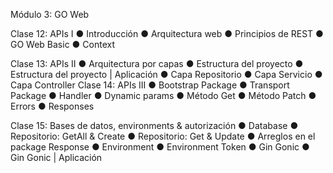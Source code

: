 Módulo 3: GO Web

Clase 12: APIs I
● Introducción
● Arquitectura web
● Principios de REST
● GO Web Basic
● Context

Clase 13: APIs II
● Arquitectura por capas
● Estructura del proyecto
● Estructura del proyecto | Aplicación
● Capa Repositorio
● Capa Servicio
● Capa Controller
Clase 14: APIs III
● Bootstrap Package
● Transport Package
● Handler
● Dynamic params
● Método Get
● Método Patch
● Errors
● Responses

Clase 15: Bases de datos, environments & autorización
● Database
● Repositorio: GetAll & Create
● Repositorio: Get & Update
● Arreglos en el package Response
● Environment
● Environment Token
● Gin Gonic
● Gin Gonic | Aplicación
